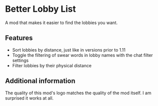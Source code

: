 # Better Lobby List
A mod that makes it easier to find the lobbies you want.

## Features
- Sort lobbies by distance, just like in versions prior to 1.11
- Toggle the filtering of swear words in lobby names with the chat filter settings
- Filter lobbies by their physical distance

## Additional information
The quality of this mod's logo matches the quality of the mod itself. I am surprised it works at all.
